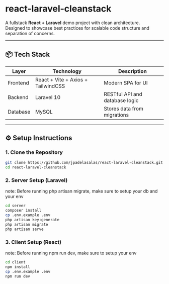 # react-laravel-cleanstack

A fullstack **React + Laravel** demo project with clean architecture.  
Designed to showcase best practices for scalable code structure and separation of concerns.

---

## 📦 Tech Stack

| Layer    | Technology                         | Description                    |
| -------- | ---------------------------------- | ------------------------------ |
| Frontend | React + Vite + Axios + TailwindCSS | Modern SPA for UI              |
| Backend  | Laravel 10                         | RESTful API and database logic |
| Database | MySQL                              | Stores data from migrations    |

---

## ⚙️ Setup Instructions

### 1. Clone the Repository

```bash
git clone https://github.com/jpadelasalas/react-laravel-cleanstack.git
cd react-laravel-cleanstack
```

### 2. Server Setup (Laravel)

note: Before running php artisan migrate, make sure to setup your db and your env

```bash
cd server
composer install
cp .env.example .env
php artisan key:generate
php artisan migrate
php artisan serve
```

### 3. Client Setup (React)

note: Before running npm run dev, make sure to setup your env

```bash
cd client
npm install
cp .env.example .env
npm run dev
```
